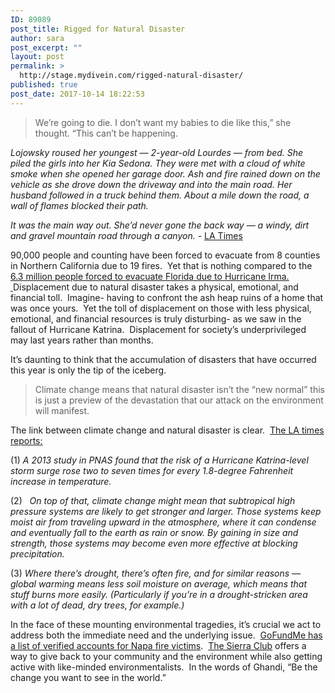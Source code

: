 ```yaml
---
ID: 89089
post_title: Rigged for Natural Disaster
author: sara
post_excerpt: ""
layout: post
permalink: >
  http://stage.mydivein.com/rigged-natural-disaster/
published: true
post_date: 2017-10-14 18:22:53
---
```

<blockquote>We’re going to die. I don’t want my babies to die like this,” she thought. “This can’t be happening.</blockquote>
<i><span style="font-weight: 400;">Lojowsky roused her youngest — 2-year-old Lourdes — from bed. She piled the girls into her Kia Sedona. They were met with a cloud of white smoke when she opened her garage door. Ash and fire rained down on the vehicle as she drove down the driveway and into the main road. Her husband followed in a truck behind them. About a mile down the road, a wall of flames blocked their path.</span></i>

<i><span style="font-weight: 400;">It was the main way out. She’d never gone the back way — a windy, dirt and gravel mountain road through a canyon. -</span></i> <a href="http://www.latimes.com/local/lanow/la-me-ln-fires-northern-california-20171011-story.html"><span style="font-weight: 400;">LA Times</span></a>

<span style="font-weight: 400;">90,000 people and counting have been forced to evacuate from 8 counties in Northern California due to 19 fires.  Yet that is nothing compared to the </span><a href="https://www.wired.com/2017/09/4-maps-show-gigantic-hurricane-irma-evacuation/"><span style="font-weight: 400;">6.3 million people forced to evacuate Florida due to Hurricane Irma.  </span></a><span style="font-weight: 400;">Displacement due to natural disaster takes a physical, emotional, and financial toll.  Imagine- having to confront the ash heap ruins of a home that was once yours.  Yet the toll of displacement on those with less physical, emotional, and financial resources is truly disturbing- as we saw in the fallout of Hurricane Katrina.  Displacement for society’s underprivileged may last years rather than months.  </span>

<span style="font-weight: 400;">It’s daunting to think that the accumulation of disasters that have occurred this year is only the tip of the iceberg.  </span>
<blockquote><span style="font-weight: 400;">Climate change means that natural disaster isn’t the “new normal” this is just a preview of the devastation that our attack on the environment will manifest.
</span></blockquote>
<span style="font-weight: 400;">The link between climate change and natural disaster is clear.  </span><a href="http://www.latimes.com/science/sciencenow/la-sci-sn-climate-change-natural-disasters-20170907-htmlstory.html"><span style="font-weight: 400;">The LA times reports:</span></a>

<span style="font-weight: 400;">(1) </span><i><span style="font-weight: 400;">A 2013 study in PNAS found that the risk of a Hurricane Katrina-level storm surge rose two to seven times for every 1.8-degree Fahrenheit increase in temperature.</span></i>

<span style="font-weight: 400;">(2)  </span><span style="font-weight: 400;"> </span><i><span style="font-weight: 400;">On top of that, climate change might mean that subtropical high pressure systems are likely to get stronger and larger. Those systems keep moist air from traveling upward in the atmosphere, where it can condense and eventually fall to the earth as rain or snow. By gaining in size and strength, those systems may become even more effective at blocking precipitation.</span></i>

<span style="font-weight: 400;">(3) </span><i><span style="font-weight: 400;">Where there’s drought, there’s often fire, and for similar reasons — global warming means less soil moisture on average, which means that stuff burns more easily. (Particularly if you’re in a drought-stricken area with a lot of dead, dry trees, for example.)</span></i>

<span style="font-weight: 400;">In the face of these mounting environmental tragedies, it’s crucial we act to address both the immediate need and the underlying issue.  </span><a href="https://www.gofundme.com/raise-funds/CAfirerelief"><span style="font-weight: 400;">GoFundMe has a list of verified accounts for Napa fire victims</span></a><span style="font-weight: 400;">.  </span><a href="http://www.sierraclub.org/near-you"><span style="font-weight: 400;">The Sierra Club</span></a><span style="font-weight: 400;"> offers a way to give back to your community and the environment while also getting active with like-minded environmentalists.  In the words of Ghandi, “Be the change you want to see in the world.”</span>

<span style="font-weight: 400;">  </span>

&nbsp;